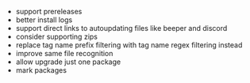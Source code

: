 - support prereleases
- better install logs
- support direct links to autoupdating files like beeper and discord
- consider supporting zips
- replace tag name prefix filtering with tag name regex filtering instead
- improve same file recognition
- allow upgrade just one package
- mark packages
